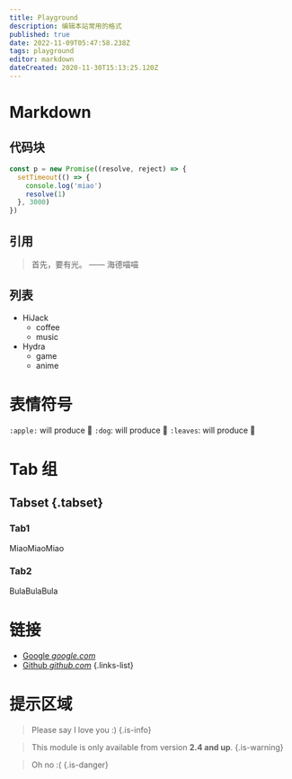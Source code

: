 ```yaml
---
title: Playground
description: 编辑本站常用的格式
published: true
date: 2022-11-09T05:47:58.238Z
tags: playground
editor: markdown
dateCreated: 2020-11-30T15:13:25.120Z
---
```


# Markdown

## 代码块

```js
const p = new Promise((resolve, reject) => {
  setTimeout(() => {
    console.log('miao')
    resolve(1)
  }, 3000)
})
```

## 引用

> 首先，要有光。
  —— 海德喵喵

## 列表

- HiJack
  - coffee
  - music
- Hydra
  - game
  - anime
  
# 表情符号

`:apple:` will produce :apple:
`:dog`: will produce :dog:
`:leaves`: will produce :leaves:

# Tab 组

## Tabset {.tabset}

### Tab1
MiaoMiaoMiao

### Tab2
BulaBulaBula

# 链接

- [Google *google.com*](https://www.google.com)
- [Github *github.com*](https://github.com)
{.links-list}

# 提示区域

> Please say I love you :)
{.is-info}

> This module is only available from version **2.4 and up**.
{.is-warning}

> Oh no :(
{.is-danger}
